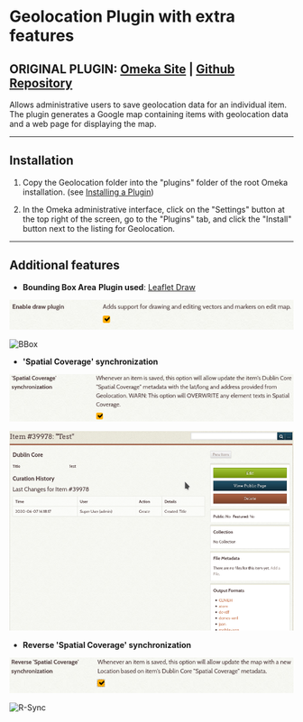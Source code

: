 # Geolocation Plugin with extra features

## ORIGINAL PLUGIN: [Omeka Site](https://omeka.org/classic/plugins/Geolocation/) | [Github Repository](https://github.com/omeka/plugin-Geolocation)

Allows administrative users to save geolocation data for an individual item. The plugin generates a Google map containing items with geolocation data and a web page for displaying the map.

-----

## Installation

1. Copy the Geolocation folder into the "plugins" folder of the root Omeka installation. (see [Installing a Plugin](https://omeka.org/classic/docs/Admin/Adding_and_Managing_Plugins/))

2. In the Omeka administrative interface, click on the "Settings" button at the top right of the screen, go to the "Plugins" tab, and click the "Install" button next to the listing for Geolocation.

-----

## Additional features

- **Bounding Box Area** 
**Plugin used**: [Leaflet Draw](http://leaflet.github.io/Leaflet.draw/docs/leaflet-draw-latest.html)

![BBox-conf](./md-img/bbox.png)

![BBox](./md-img/bbox.gif)

- **'Spatial Coverage' synchronization**

![Sync-conf](./md-img/sync.png)

![Sync](./md-img/sync.gif)

- **Reverse 'Spatial Coverage' synchronization**

![R-Sync-conf](./md-img/rsync.png)

![R-Sync](./md-img/rsync.gif)

